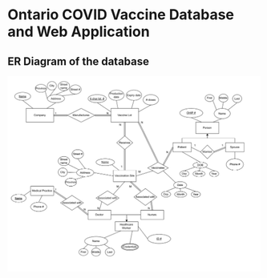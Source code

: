# Ontario COVID Vaccine Database and Web Application

## ER Diagram of the database
![ER Diagram](https://github.com/benjamin-ravenscroft/Web-Application-and-Demo/blob/master/ER_diagram.png)
